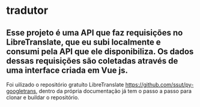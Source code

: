 # tradutor
## Esse projeto é uma API que faz requisições no LibreTranslate, que eu subi localmente e consumi pela API que ele disponibiliza. Os dados dessas requisições são coletadas através de uma interface criada em Vue js.
Foi uilizado o repositório gratuíto LibreTranslate https://github.com/ssut/py-googletrans, dentro da própria documentação já tem o passo a passo para clonar e buildar o repositório.
